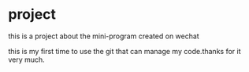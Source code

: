 # project
this is a project about the mini-program created on wechat

this is my first time to use the git that can manage my code.thanks for it very much.

